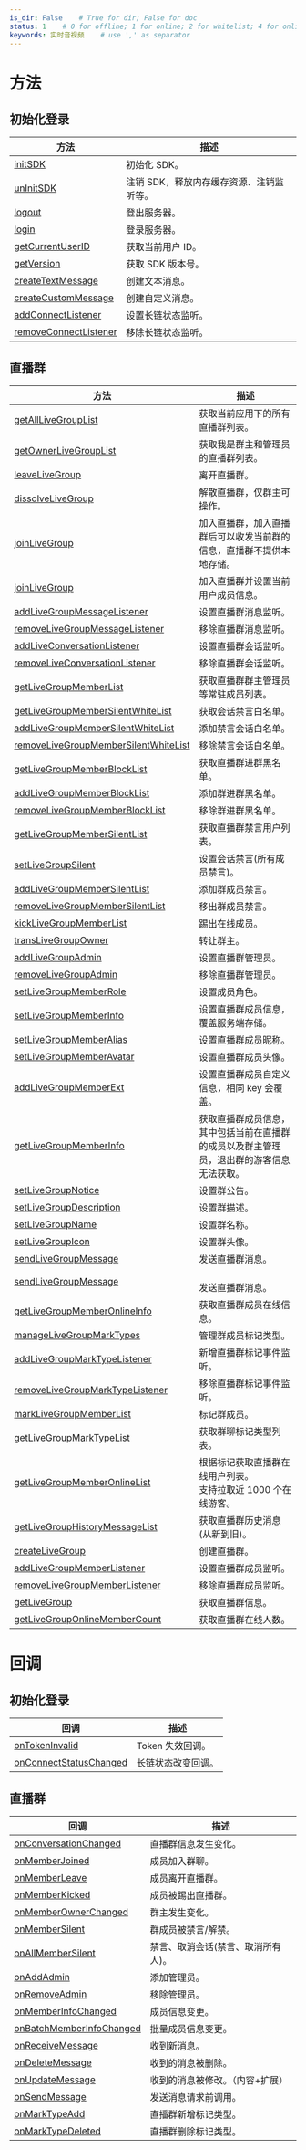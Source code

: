 ```yaml
---
is_dir: False    # True for dir; False for doc
status: 1    # 0 for offline; 1 for online; 2 for whitelist; 4 for online but hidden in TOC
keywords: 实时音视频    # use ',' as separator
---
```


# 方法
## 初始化登录
| 方法 | 描述 |
| --- | --- |
| [initSDK](1263420#Client-initsdk) | 初始化 SDK。 |
| [unInitSDK](1263420#Client-uninitsdk) | 注销 SDK，释放内存缓存资源、注销监听等。 |
| [logout](1263420#Client-logout) | 登出服务器。 |
| [login](1263420#Client-login) | 登录服务器。 |
| [getCurrentUserID](1263420#Client-getcurrentuserid) | 获取当前用户 ID。 |
| [getVersion](1263420#Client-getversion) | 获取 SDK 版本号。 |
| [createTextMessage](1263420#Client-createtextmessage) | 创建文本消息。 |
| [createCustomMessage](1263420#Client-createcustommessage) | 创建自定义消息。 |
| [addConnectListener](1263420#Client-addconnectlistener) | 设置长链状态监听。 |
| [removeConnectListener](1263420#Client-removeconnectlistener) | 移除长链状态监听。 |
## 直播群
| 方法                                                                                                    | 描述 |
|-------------------------------------------------------------------------------------------------------| --- |
| [getAllLiveGroupList](1263420#LiveExpandService-getalllivegrouplist)                                  | 获取当前应用下的所有直播群列表。 |
| [getOwnerLiveGroupList](1263420#LiveExpandService-getownerlivegrouplist)                              | 获取我是群主和管理员的直播群列表。 |
| [leaveLiveGroup](1263420#LiveExpandService-leavelivegroup)                                            | 离开直播群。 |
| [dissolveLiveGroup](1263420#LiveExpandService-dissolvelivegroup)                                      | 解散直播群，仅群主可操作。 |
| [joinLiveGroup](1263420#LiveExpandService-joinlivegroup)                                              | 加入直播群，加入直播群后可以收发当前群的信息，直播群不提供本地存储。 |
| [joinLiveGroup](1263420#joinlivegroup-2)                                                              | 加入直播群并设置当前用户成员信息。 |
| [addLiveGroupMessageListener](1263420#LiveExpandService-addlivegroupmessagelistener)                  | 设置直播群消息监听。 |
| [removeLiveGroupMessageListener](1263420#LiveExpandService-removelivegroupmessagelistener)            | 移除直播群消息监听。 |
| [addLiveConversationListener](1263420#LiveExpandService-addliveconversationlistener)                  | 设置直播群会话监听。 |
| [removeLiveConversationListener](1263420#LiveExpandService-removeliveconversationlistener)            | 移除直播群会话监听。 |
| [getLiveGroupMemberList](1263420#LiveExpandService-getlivegroupmemberlist)                            | 获取直播群群主管理员等常驻成员列表。 |
| [getLiveGroupMemberSilentWhiteList](1263420#LiveExpandService-getlivegroupmembersilentwhitelist)      | 获取会话禁言白名单。 |
| [addLiveGroupMemberSilentWhiteList](1263420#LiveExpandService-addlivegroupmembersilentwhitelist)      | 添加禁言会话白名单。 |
| [removeLiveGroupMemberSilentWhiteList](1263420#LiveExpandService-removelivegroupmembersilentwhitelist) | 移除禁言会话白名单。 |
| [getLiveGroupMemberBlockList](1263420#LiveExpandService-getlivegroupmemberblocklist)                  | 获取直播群进群黑名单。 |
| [addLiveGroupMemberBlockList](1263420#LiveExpandService-addlivegroupmemberblocklist)                  | 添加群进群黑名单。 |
| [removeLiveGroupMemberBlockList](1263420#LiveExpandService-removelivegroupmemberblocklist)            | 移除群进群黑名单。 |
| [getLiveGroupMemberSilentList](1263420#LiveExpandService-getlivegroupmembersilentlist)                | 获取直播群禁言用户列表。 |
| [setLiveGroupSilent](1263420#LiveExpandService-setlivegroupsilent)                                    | 设置会话禁言(所有成员禁言)。 |
| [addLiveGroupMemberSilentList](1263420#LiveExpandService-addlivegroupmembersilentlist)                | 添加群成员禁言。 |
| [removeLiveGroupMemberSilentList](1263420#LiveExpandService-removelivegroupmembersilentlist)          | 移出群成员禁言。 |
| [kickLiveGroupMemberList](1263420#LiveExpandService-kicklivegroupmemberlist)                          | 踢出在线成员。 |
| [transLiveGroupOwner](1263420#LiveExpandService-translivegroupowner)                                  | 转让群主。 |
| [addLiveGroupAdmin](1263420#LiveExpandService-addlivegroupadmin)                                      | 设置直播群管理员。 |
| [removeLiveGroupAdmin](1263420#LiveExpandService-removelivegroupadmin)                                | 移除直播群管理员。 |
| [setLiveGroupMemberRole](1263420#LiveExpandService-setlivegroupmemberrole)                            | 设置成员角色。 |
| [setLiveGroupMemberInfo](1263420#LiveExpandService-setlivegroupmemberinfo)                            | 设置直播群成员信息，覆盖服务端存储。 |
| [setLiveGroupMemberAlias](1263420#LiveExpandService-setlivegroupmemberalias)                          | 设置直播群成员昵称。 |
| [setLiveGroupMemberAvatar](1263420#LiveExpandService-setlivegroupmemberavatar)                        | 设置直播群成员头像。 |
| [addLiveGroupMemberExt](1263420#LiveExpandService-addlivegroupmemberext)                              | 设置直播群成员自定义信息，相同 key 会覆盖。 |
| [getLiveGroupMemberInfo](1263420#LiveExpandService-getlivegroupmemberinfo)                            | 获取直播群成员信息，其中包括当前在直播群的成员以及群主管理员，退出群的游客信息无法获取。 |
| [setLiveGroupNotice](1263420#LiveExpandService-setlivegroupnotice)                                    | 设置群公告。 |
| [setLiveGroupDescription](1263420#LiveExpandService-setlivegroupdescription)                          | 设置群描述。 |
| [setLiveGroupName](1263420#LiveExpandService-setlivegroupname)                                        | 设置群名称。 |
| [setLiveGroupIcon](1263420#LiveExpandService-setlivegroupicon)                                        | 设置群头像。 |
| [sendLiveGroupMessage](1263420#LiveExpandService-sendlivegroupmessage)                                | 发送直播群消息。 |
| [sendLiveGroupMessage](1263420#sendlivegroupmessage-2)                               | <span id="LiveExpandService-sendlivegroupmessage-2"></span><br/>发送直播群消息。 |
| [getLiveGroupMemberOnlineInfo](1263420#LiveExpandService-getlivegroupmemberonlineinfo)                | 获取直播群成员在线信息。 |
| [manageLiveGroupMarkTypes](1263420#LiveExpandService-managelivegroupmarktypes)                        | 管理群成员标记类型。 |
| [addLiveGroupMarkTypeListener](1263420#LiveExpandService-addlivegroupmarktypelistener)                | 新增直播群标记事件监听。 |
| [removeLiveGroupMarkTypeListener](1263420#LiveExpandService-removelivegroupmarktypelistener)          | 移除直播群标记事件监听。 |
| [markLiveGroupMemberList](1263420#LiveExpandService-marklivegroupmemberlist)                          | 标记群成员。 |
| [getLiveGroupMarkTypeList](1263420#LiveExpandService-getlivegroupmarktypelist)                        | 获取群聊标记类型列表。 |
| [getLiveGroupMemberOnlineList](1263420#LiveExpandService-getlivegroupmemberonlinelist)                | 根据标记获取直播群在线用户列表。<br/>支持拉取近 1000 个在线游客。 |
| [getLiveGroupHistoryMessageList](1263420#LiveExpandService-getlivegrouphistorymessagelist)            | 获取直播群历史消息(从新到旧)。 |
| [createLiveGroup](1263420#LiveExpandService-createlivegroup)                                          | 创建直播群。 |
| [addLiveGroupMemberListener](1263420#LiveExpandService-addlivegroupmemberlistener)                    | 设置直播群成员监听。 |
| [removeLiveGroupMemberListener](1263420#LiveExpandService-removelivegroupmemberlistener)              | 移除直播群成员监听。 |
| [getLiveGroup](1263420#LiveExpandService-getlivegroup)                                                | 获取直播群信息。 |
| [getLiveGroupOnlineMemberCount](1263420#LiveExpandService-getlivegrouponlinemembercount)              | 获取直播群在线人数。 |
# 回调
## 初始化登录
| 回调 | 描述 |
| --- | --- |
| [onTokenInvalid](1263421#ConnectListener-ontokeninvalid) | Token 失效回调。 |
| [onConnectStatusChanged](1263421#ConnectListener-onconnectstatuschanged) | 长链状态改变回调。 |
## 直播群
| 回调 | 描述 |
| --- | --- |
| [onConversationChanged](1263421#LiveGroupConversationListener-onconversationchanged) | 直播群信息发生变化。 |
| [onMemberJoined](1263421#LiveGroupMemberEventListener-onmemberjoined) | 成员加入群聊。 |
| [onMemberLeave](1263421#LiveGroupMemberEventListener-onmemberleave) | 成员离开直播群。 |
| [onMemberKicked](1263421#LiveGroupMemberEventListener-onmemberkicked) | 成员被踢出直播群。 |
| [onMemberOwnerChanged](1263421#LiveGroupMemberEventListener-onmemberownerchanged) | 群主发生变化。 |
| [onMemberSilent](1263421#LiveGroupMemberEventListener-onmembersilent) | 群成员被禁言/解禁。 |
| [onAllMemberSilent](1263421#LiveGroupMemberEventListener-onallmembersilent) | 禁言、取消会话(禁言、取消所有人)。 |
| [onAddAdmin](1263421#LiveGroupMemberEventListener-onaddadmin) | 添加管理员。 |
| [onRemoveAdmin](1263421#LiveGroupMemberEventListener-onremoveadmin) | 移除管理员。 |
| [onMemberInfoChanged](1263421#LiveGroupMemberEventListener-onmemberinfochanged) | 成员信息变更。 |
| [onBatchMemberInfoChanged](1263421#LiveGroupMemberEventListener-onbatchmemberinfochanged) | 批量成员信息变更。 |
| [onReceiveMessage](1263421#LiveGroupMessageListener-onreceivemessage) | 收到新消息。 |
| [onDeleteMessage](1263421#LiveGroupMessageListener-ondeletemessage) | 收到的消息被删除。 |
| [onUpdateMessage](1263421#LiveGroupMessageListener-onupdatemessage) | 收到的消息被修改。（内容+扩展） |
| [onSendMessage](1263421#LiveGroupMessageListener-onsendmessage) | 发送消息请求前调用。 |
| [onMarkTypeAdd](1263421#LiveGroupMarkTypeListener-onmarktypeadd) | 直播群新增标记类型。 |
| [onMarkTypeDeleted](1263421#LiveGroupMarkTypeListener-onmarktypedeleted) | 直播群删除标记类型。 |
